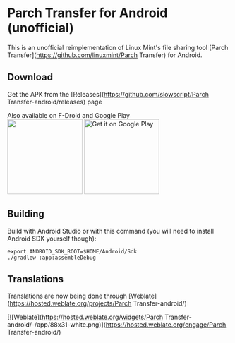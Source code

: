 # Parch Transfer for Android (unofficial)

This is an unofficial reimplementation of Linux Mint's file sharing tool [Parch Transfer](https://github.com/linuxmint/Parch Transfer) for Android.

## Download
Get the APK from the [Releases](https://github.com/slowscript/Parch Transfer-android/releases) page

Also available on F-Droid and Google Play  
<a href='https://f-droid.org/en/packages/com.parchlinux.transfer'><img src='https://fdroid.gitlab.io/artwork/badge/get-it-on.png' width='170px'/></a>
<a href='https://play.google.com/store/apps/details?id=com.parchlinux.transfer'><img alt='Get it on Google Play' src='https://play.google.com/intl/en_us/badges/static/images/badges/en_badge_web_generic.png' width="170px"/></a>

## Building

Build with Android Studio or with this command (you will need to install Android SDK yourself though):

```
export ANDROID_SDK_ROOT=$HOME/Android/Sdk
./gradlew :app:assembleDebug
```

## Translations

Translations are now being done through [Weblate](https://hosted.weblate.org/projects/Parch Transfer-android/)

[![Weblate](https://hosted.weblate.org/widgets/Parch Transfer-android/-/app/88x31-white.png)](https://hosted.weblate.org/engage/Parch Transfer-android/)
